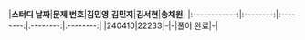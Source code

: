 |**스터디 날짜**|**문제 번호**|**김민영**|**김민지**|**김서현**|**송채원**|
|:------------:|:--------:|:--------:|:--------:|:--------:|
|240410|22233|-|-|풀이 완료|-|
